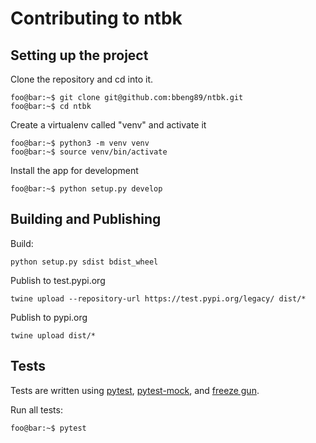 # Contributing to ntbk

## Setting up the project

Clone the repository and cd into it. 

```console
foo@bar:~$ git clone git@github.com:bbeng89/ntbk.git
foo@bar:~$ cd ntbk
```

Create a virtualenv called "venv" and activate it

```console
foo@bar:~$ python3 -m venv venv
foo@bar:~$ source venv/bin/activate
```

Install the app for development

```console
foo@bar:~$ python setup.py develop
```

## Building and Publishing

Build:

```
python setup.py sdist bdist_wheel
```

Publish to test.pypi.org

```
twine upload --repository-url https://test.pypi.org/legacy/ dist/*
```

Publish to pypi.org

```
twine upload dist/*
```

## Tests

Tests are written using [pytest](https://docs.pytest.org/en/6.2.x/), [pytest-mock](https://github.com/pytest-dev/pytest-mock/), and [freeze gun](https://github.com/spulec/freezegun).

Run all tests:

```console
foo@bar:~$ pytest
```
